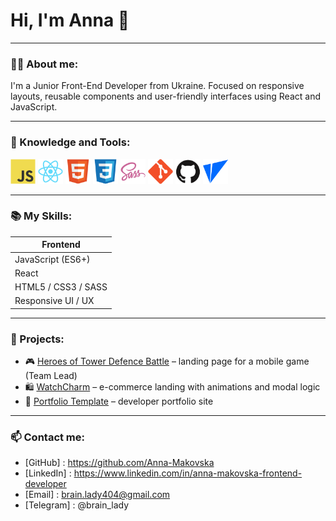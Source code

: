 <h1>Hi, I'm Anna 👋</h1>

---

### 👩‍💻 About me:
I'm a Junior Front-End Developer from Ukraine. Focused on responsive layouts, reusable components and user-friendly interfaces using React and JavaScript.

---

### 🚀 Knowledge and Tools:

<p align="left">
  <img src="https://raw.githubusercontent.com/devicons/devicon/master/icons/javascript/javascript-original.svg" alt="js" width="40"/>
  <img src="https://raw.githubusercontent.com/devicons/devicon/master/icons/react/react-original.svg" alt="react" width="40"/>
  <img src="https://raw.githubusercontent.com/devicons/devicon/master/icons/html5/html5-original.svg" alt="html" width="40"/>
  <img src="https://raw.githubusercontent.com/devicons/devicon/master/icons/css3/css3-original.svg" alt="css" width="40"/>
  <img src="https://raw.githubusercontent.com/devicons/devicon/master/icons/sass/sass-original.svg" alt="sass" width="40"/>
  <img src="https://raw.githubusercontent.com/devicons/devicon/master/icons/git/git-original.svg" alt="git" width="40"/>
  <img src="https://raw.githubusercontent.com/devicons/devicon/master/icons/github/github-original.svg" alt="github" width="40"/>
  <img src="https://raw.githubusercontent.com/devicons/devicon/master/icons/vite/vite-original.svg" alt="vite" width="40"/>
</p>

---

### 📚 My Skills:

| Frontend |
|----------|
| JavaScript (ES6+) | — | Git / GitHub |
| React | — | Figma |
| HTML5 / CSS3 / SASS | — | Vite, ESLint |
| Responsive UI / UX | — | GitFlow |

---

### 📌 Projects:
- 🎮 [Heroes of Tower Defence Battle](https://github.com/konstabash/project-DragonScript) – landing page for a mobile game (Team Lead)
- 🛍️ [WatchCharm](https://github.com/konstabash/project-TeamDragons) – e-commerce landing with animations and modal logic
- 🧩 [Portfolio Template](https://github.com/Anna-Makovska/stp-8893) – developer portfolio site

---

### 📫 Contact me:
- [GitHub] : https://github.com/Anna-Makovska
- [LinkedIn] : https://www.linkedin.com/in/anna-makovska-frontend-developer
- [Email] : brain.lady404@gmail.com
- [Telegram] : @brain_lady
